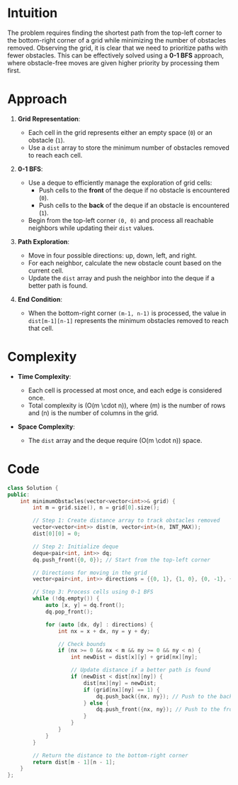 # Intuition
The problem requires finding the shortest path from the top-left corner to the bottom-right corner of a grid while minimizing the number of obstacles removed. Observing the grid, it is clear that we need to prioritize paths with fewer obstacles. This can be effectively solved using a **0-1 BFS** approach, where obstacle-free moves are given higher priority by processing them first.

# Approach
1. **Grid Representation**: 
   - Each cell in the grid represents either an empty space (`0`) or an obstacle (`1`).
   - Use a `dist` array to store the minimum number of obstacles removed to reach each cell.

2. **0-1 BFS**:
   - Use a deque to efficiently manage the exploration of grid cells:
     - Push cells to the **front** of the deque if no obstacle is encountered (`0`).
     - Push cells to the **back** of the deque if an obstacle is encountered (`1`).
   - Begin from the top-left corner `(0, 0)` and process all reachable neighbors while updating their `dist` values.

3. **Path Exploration**:
   - Move in four possible directions: up, down, left, and right.
   - For each neighbor, calculate the new obstacle count based on the current cell.
   - Update the `dist` array and push the neighbor into the deque if a better path is found.

4. **End Condition**:
   - When the bottom-right corner `(m-1, n-1)` is processed, the value in `dist[m-1][n-1]` represents the minimum obstacles removed to reach that cell.

# Complexity
- **Time Complexity**: 
  - Each cell is processed at most once, and each edge is considered once.
  - Total complexity is \(O(m \cdot n)\), where \(m\) is the number of rows and \(n\) is the number of columns in the grid.

- **Space Complexity**: 
  - The `dist` array and the deque require \(O(m \cdot n)\) space.

# Code
```cpp
class Solution {
public:
    int minimumObstacles(vector<vector<int>>& grid) {
        int m = grid.size(), n = grid[0].size();

        // Step 1: Create distance array to track obstacles removed
        vector<vector<int>> dist(m, vector<int>(n, INT_MAX));
        dist[0][0] = 0;

        // Step 2: Initialize deque
        deque<pair<int, int>> dq;
        dq.push_front({0, 0}); // Start from the top-left corner

        // Directions for moving in the grid
        vector<pair<int, int>> directions = {{0, 1}, {1, 0}, {0, -1}, {-1, 0}};

        // Step 3: Process cells using 0-1 BFS
        while (!dq.empty()) {
            auto [x, y] = dq.front();
            dq.pop_front();

            for (auto [dx, dy] : directions) {
                int nx = x + dx, ny = y + dy;

                // Check bounds
                if (nx >= 0 && nx < m && ny >= 0 && ny < n) {
                    int newDist = dist[x][y] + grid[nx][ny];

                    // Update distance if a better path is found
                    if (newDist < dist[nx][ny]) {
                        dist[nx][ny] = newDist;
                        if (grid[nx][ny] == 1) {
                            dq.push_back({nx, ny}); // Push to the back if an obstacle is removed
                        } else {
                            dq.push_front({nx, ny}); // Push to the front if no obstacle is removed
                        }
                    }
                }
            }
        }

        // Return the distance to the bottom-right corner
        return dist[m - 1][n - 1];
    }
};

